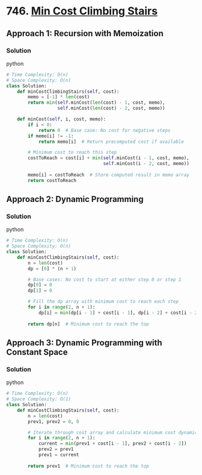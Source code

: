 # 746. [Min Cost Climbing Stairs](https://leetcode.com/problems/min-cost-climbing-stairs/)

## Approach 1: Recursion with Memoization

### Solution
python
```python
# Time Complexity: O(n)
# Space Complexity: O(n)
class Solution:
    def minCostClimbingStairs(self, cost):
        memo = [-1] * len(cost)
        return min(self.minCost(len(cost) - 1, cost, memo),
                   self.minCost(len(cost) - 2, cost, memo))

    def minCost(self, i, cost, memo):
        if i < 0:
            return 0  # Base case: No cost for negative steps
        if memo[i] != -1:
            return memo[i]  # Return precomputed cost if available

        # Minimum cost to reach this step
        costToReach = cost[i] + min(self.minCost(i - 1, cost, memo), 
                                    self.minCost(i - 2, cost, memo))
        
        memo[i] = costToReach  # Store computed result in memo array
        return costToReach
```

## Approach 2: Dynamic Programming

### Solution
python
```python
# Time Complexity: O(n)
# Space Complexity: O(n)
class Solution:
    def minCostClimbingStairs(self, cost):
        n = len(cost)
        dp = [0] * (n + 1)

        # Base cases: No cost to start at either step 0 or step 1
        dp[0] = 0
        dp[1] = 0

        # Fill the dp array with minimum cost to reach each step
        for i in range(2, n + 1):
            dp[i] = min(dp[i - 1] + cost[i - 1], dp[i - 2] + cost[i - 2])
        
        return dp[n]  # Minimum cost to reach the top
```

## Approach 3: Dynamic Programming with Constant Space

### Solution
python
```python
# Time Complexity: O(n)
# Space Complexity: O(1)
class Solution:
    def minCostClimbingStairs(self, cost):
        n = len(cost)
        prev1, prev2 = 0, 0

        # Iterate through cost array and calculate minimum cost dynamically
        for i in range(2, n + 1):
            current = min(prev1 + cost[i - 1], prev2 + cost[i - 2])
            prev2 = prev1
            prev1 = current
        
        return prev1  # Minimum cost to reach the top
```

